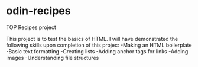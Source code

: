 # odin-recipes
TOP Recipes project

This project is to test the basics of HTML. I will have demonstrated the following skills
upon completion of this projec:
	-Making an HTML boilerplate
	-Basic text formatting
	-Creating lists
	-Adding anchor tags for links
	-Adding images
	-Understanding file structures
